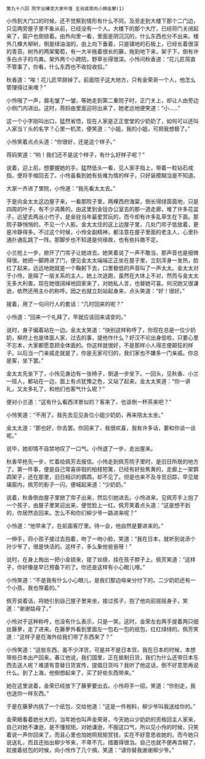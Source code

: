     第九十八回 院宇出榛芜大家中落 主翁成骨肉小婢高攀(1) 

   小怜到大门口的时候，还不觉察到情形有什么不同，及至走到大楼下那个二门边，只见两旁屋子里不象从前，已经没有一个人。大楼下的那个大厅，已经将门关闭起来了，窗户也倒锁着。由外向里一看，里面是阴沉沉的，什么东西也分不出来。楼外几棵大柳树，倒是绿油油的，由上向下垂着，只是铺地的石板上，已经长着很深的青苔。树外的两架葡萄，有一大半拖着很长的藤，拖到地下来，架子下，倒有许多白点子的鸟粪。架外两个小跨院，野草长得很深。小怜问秋香道：“花儿匠简直不管事了，你看，什么东西也不收拾收拾。”

   秋香道：“唉！花儿匠早辞掉了。前面院子这大地方，只有金荣哥一个人，他怎么管理得过来哩？”

   小怜哦了一声，眉毛皱了一皱，等她走到第二重院子时，正门关上，却让人由旁边小侧门内进出。这时，蒋妈由里面迎将出来了，她老远地便笑道：“小……”

   这一个小字刚叫出口，猛然省悟，现在人家是正正堂堂的少奶奶了，如何可以还叫人家当丫头的名字？心里一机灵，便笑道：“小姐，我的小姐，可把我想极了。”

   小怜笑着点点头道：“你很好，还是这个样子。”

   蒋妈笑道：“哟！我们还不是这个样子，有什么好样子呢？”

   说着，迎上前，想要握她的手。猛然低头一看，见人家手指上，带着一粒钻石戒指，便将手缩回去了。小怜虽看到她有些难为情的样子，只好装模糊当是不知道。

   大家一齐进了里院，小怜道：“我先看太太去。”

   于是向金太太这边屋子来，一看那院子里，两棵西府海棠，倒长得绿茵茵地，只是四周的叶子，有不少凋黄的。由这里到金铨办公室去的那一道走廊，堆了许多花盆子。远望去两丛小竹子，是金铨当年最爱赏玩的，而今却有许多乱草生在下面。那院子静悄悄的，不见一个人影。金太太住的这上边屋子里，几处门帘子低放着，更是冷静得多。不过这个时候，小怜全副精神，都注意在屋子里面的老主人，心里扑通扑通乱跳了一阵。那脚步也不知道是何缘故，也有些抖擞不定。

   小兰抢上一步，掀开了门帘子让她进去。她笑着说了一声不敢当，那声音也是细微得很。她把一脚跨进了门，便见金太太端端正正坐在屋子里，立刻浑身一发热，脸红了起来，远远地她就是一个鞠躬下去，口里极低的声音叫了一声太太。金太太对于小怜，是隔了一层关系的主人，她上次逃跑，虽然在大体上不对，然而与金太太无多大利害。现在她很阔绰地回家来了，对她私人言，也替她可喜。何况她又很谦逊，依然还用主仆的称呼。因之也就立刻站起身来，点头笑道：“好！很好。”

   接着，用了一句问行人的套话：“几时回来的呢？”

   小怜道：“回来一个礼拜了，早就应该回来请安的。”

   说时，身子偏着站在一边。金太太笑道：“快别这样称呼了，你现在总是一位少奶奶，柳府上也是体面人家，过去的事，提他作什么？好汉不论出身低啦，只要心里不忘本，大家都愿意顾全体面的。你这样就很好，不是那样小人得志便颠狂的样子。以后当一门亲戚走就是了，你是无家可归的，我们家也不嫌多一门亲戚。你总是客，坐下罢。”

   金太太先坐下了，小怜见身边有一张椅子，倒退一步坐下。一回头，见秋香、小兰一班人，都站在一边，面上有点犹豫之色，又站了起来。金太太笑道：“你一讲礼，又太多礼了，和他们也客气什么呢？”

   便对小兰道：“这有什么看西洋景似的？客来了，也该倒一杯茶来吧？”

   小怜笑道：“不用了。我先去见见各位小姐少奶奶，再来陪太太坐。”

   金太太道：“那也好，你去罢。你回来了，我很欢喜，我有许多话，要和你谈一谈呢。”

   说毕，她却情不自禁地叹了一口气。小怜退了一步，走出屋来。

   秋香早抢先一步，忙着给佩芳去报信。小怜走到佩芳院子里时，是旧日所居的地方了。第一件事，便是自己常喜徘徊的柏枝短篱，已经有好些焦黄的，走廊上一架鹦鹉架子，还在那里，旧日相识的鹦鹉，却不见了。但是也来不及寻觅旧踪，早见玻璃窗内，佩芳的影子一闪，便喊起来道：“少奶奶。”

   说着，秋香倒由屋子里掀了帘子出来，然后引她进去。小怜进来，见佩芳手上抱了一个孩子，由屋子里笑迎出来，便觉脸上一红。佩芳笑着点头道：“这是想不到的，你居然会回来。怎么不和你们柳少爷一路进来呢？”

   小怜道：“他早来了，在前面客厅里。待一会，他自然是要进来的。”

   一伸手，将小孩子接过去抱着，吻了一吻小脸，笑道：“我在日本，就听到说添个孙少爷了，很是快活的。这样子，多么象他爸爸呀！”

   说时，在身上掏出一把小金锁来，提了丝绦，挂在孩子脖子上。佩芳笑道：“这样子，你好像是早已预备下的了。你还是这样有小心眼儿哩。”

   小怜笑道：“不是我有什么小心眼儿，是我们那边母亲分付下的。二少奶奶还有一个小孩，我也带着的。”

   佩芳说着话，将她引到自己屋子里来坐，接过孩子，抱了他向前摇摇身子，笑道：“谢谢姑母了。”

   小怜对于这种称呼，也没有什么表示，只是一笑。这时，金荣左右两手提着两只细丝藤萝，走了进来。在藤萝外看到里面左一包右一包的纸包，红红绿绿的。佩芳笑道：“这样子是在海外给我们带了东西来了？”

   小怜笑道：“这些东西，虽不少洋货，可是并不是日本货。我在日本的时候，本想带些日本出产回来。春江他说，我们国里，正在抵制日货，我们为什么还带日本东西去送人呢？难道有意替日货宣传，提倡日货吗？我听了他这话，倒不好意思再说什么。到了上海，他倒想起来了，买了好些东西带来。”

   她在这里说着，金荣已经放下了藤萝要出去。小怜将手一招，笑道：“你别走，我也送你一样东西。”

   于是在藤萝内挑了一个纸包，交给他道：“这是一件袍料，柳少爷叫我送给你的。”

   金荣眼看着她长大的，当年她也叫声金荣哥，今天她以少奶奶的资格回主人家来，自己对她不谦逊，是不懂规矩。对她谦逊，不服这口气，所以见小怜的时候，只笑着说一声你回来了。而且心里也怕她照规矩赏钱，实在不好意思收她的。而今她只说送礼，而且还抬出柳少爷来，不卑不亢，措置得很当。自己也就不便再含糊了，趁接着纸包的时候，向小怜作了几个揖，笑道：“请你替我谢谢柳少爷。”

